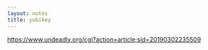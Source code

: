 ```yaml
---
layout: notes
title: yubikey
---
```


https://www.undeadly.org/cgi?action=article;sid=20190302235509
